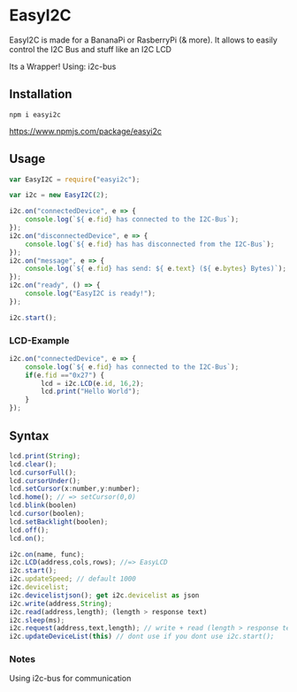 # EasyI2C
EasyI2C is made for a BananaPi or RasberryPi (& more). It allows to easily control the I2C Bus and stuff like an I2C LCD

Its a Wrapper! Using: i2c-bus

## Installation

    npm i easyi2c
    
https://www.npmjs.com/package/easyi2c
## Usage
```javascript
var EasyI2C = require("easyi2c");

var i2c = new EasyI2C(2);

i2c.on("connectedDevice", e => {
    console.log(`${ e.fid} has connected to the I2C-Bus`); 
});
i2c.on("disconnectedDevice", e => {
    console.log(`${ e.fid} has has disconnected from the I2C-Bus`);
});
i2c.on("message", e => {
    console.log(`${ e.fid} has send: ${ e.text} (${ e.bytes} Bytes)`);
});
i2c.on("ready", () => {
    console.log("EasyI2C is ready!");
});

i2c.start();
``` 
### LCD-Example
```javascript
i2c.on("connectedDevice", e => {
    console.log(`${ e.fid} has connected to the I2C-Bus`);
    if(e.fid =="0x27") {
        lcd = i2c.LCD(e.id, 16,2);
        lcd.print("Hello World");
    } 
});
```
## Syntax
```javascript
lcd.print(String);
lcd.clear();
lcd.cursorFull();
lcd.cursorUnder();
lcd.setCursor(x:number,y:number);
lcd.home(); // => setCursor(0,0)
lcd.blink(boolen)
lcd.cursor(boolen);
lcd.setBacklight(boolen);
lcd.off();
lcd.on();

i2c.on(name, func);
i2c.LCD(address,cols,rows); //=> EasyLCD
i2c.start();
i2c.updateSpeed; // default 1000
i2c.devicelist;
i2c.devicelistjson(); get i2c.devicelist as json
i2c.write(address,String);
i2c.read(address,length); (length > response text)
i2c.sleep(ms);
i2c.request(address,text,length); // write + read (length > response text)
i2c.updateDeviceList(this) // dont use if you dont use i2c.start();
```
### Notes

Using i2c-bus for communication 
